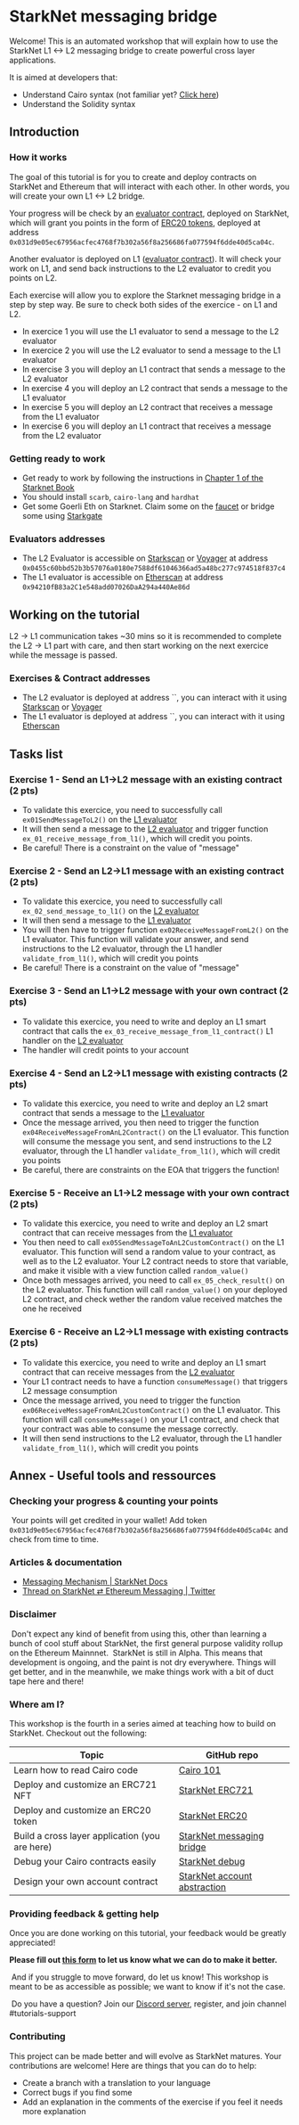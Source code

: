 # StarkNet messaging bridge

Welcome! This is an automated workshop that will explain how to use the StarkNet L1 <-> L2 messaging bridge to create powerful cross layer applications.

It is aimed at developers that:

- Understand Cairo syntax (not familiar yet? [Click here](https://cairo-book.github.io/))
- Understand the Solidity syntax

## Introduction

### How it works

The goal of this tutorial is for you to create and deploy contracts on StarkNet and Ethereum that will interact with each other. In other words, you will create your own L1 <-> L2 bridge.

Your progress will be check by an [evaluator contract](src/evaluator.cairo), deployed on StarkNet, which will grant you points in the form of [ERC20 tokens](src/token/TDERC20.cairo), deployed at address `0x031d9e05ec67956acfec4768f7b302a56f8a256686fa077594f6dde40d5ca04c`.

Another evaluator is deployed on L1 ([evaluator contract](contracts/Evaluator.sol)). It will check your work on L1, and send back instructions to the L2 evaluator to credit you points on L2.

Each exercise will allow you to explore the Starknet messaging bridge in a step by step way. Be sure to check both sides of the exercice - on L1 and L2.

- In exercice 1 you will use the L1 evaluator to send a message to the L2 evaluator
- In exercice 2 you will use the L2 evaluator to send a message to the L1 evaluator
- In exercise 3 you will deploy an L1 contract that sends a message to the L2 evaluator
- In exercise 4 you will deploy an L2 contract that sends a message to the L1 evaluator
- In exercise 5 you will deploy an L2 contract that receives a message from the L1 evaluator
- In exercise 6 you will deploy an L1 contract that receives a message from the L2 evaluator
​
### Getting ready to work
- Get ready to work by following the instructions in [Chapter 1 of the Starknet Book](https://book.starknet.io/chapter_1/index.html)
- You should install `scarb`, `cairo-lang` and `hardhat`
- Get some Goerli Eth on Starknet. Claim some on the [faucet](https://faucet.goerli.starknet.io/) or bridge some using [Starkgate](https://goerli.starkgate.starknet.io/)

### Evaluators addresses
- The L2 Evaluator is accessible on [Starkscan](https://testnet.starkscan.co/contract/0x0455c60bbd52b3b57076a0180e7588df61046366ad5a48bc277c974518f837c4) or [Voyager](https://goerli.voyager.online/contract/0x04732b911740d44f8916db5e49ad3cb20aa2969afc942923eed04bf185738636) at address `0x0455c60bbd52b3b57076a0180e7588df61046366ad5a48bc277c974518f837c4`
- The L1 evaluator is accessible on [Etherscan](https://goerli.etherscan.io/address/0x94210fB83a2C1e548add07026DaA294a440Ae86d) at address `0x94210fB83a2C1e548add07026DaA294a440Ae86d`

## Working on the tutorial
L2 -> L1 communication takes ~30 mins so it is recommended to complete the L2 -> L1 part with care, and then start working on the next exercice while the message is passed.

### Exercises & Contract addresses
- The L2 evaluator is deployed at address ``, you can interact with it using [Starkscan]() or [Voyager]()
- The L1 evaluator is deployed at address ``, you can interact with it using [Etherscan]()

## Tasks list

### Exercise 1 - Send an L1→L2 message with an existing contract (2 pts)

- To validate this exercice, you need to successfully call `ex01SendMessageToL2()` on the [L1 evaluator](contracts/Evaluator.sol)
- It will then send a message to the [L2 evaluator](src/evaluator.cairo) and trigger function `ex_01_receive_message_from_l1()`, which will credit you points.
- Be careful! There is a constraint on the value of "message"

### Exercise 2 - Send an L2→L1 message with an existing contract (2 pts)

- To validate this exercice, you need to successfully call `ex_02_send_message_to_l1()` on the [L2 evaluator](src/evaluator.cairo)
- It will then send a message to the [L1 evaluator](contracts/Evaluator.sol) 
- You will then have to trigger function `ex02ReceiveMessageFromL2()` on the L1 evaluator. This function will validate your answer, and send instructions to the L2 evaluator, through the L1 handler `validate_from_l1()`, which will credit you points
- Be careful! There is a constraint on the value of "message"

### Exercise 3 - Send an L1→L2 message with your own contract (2 pts)

- To validate this exercice, you need to write and deploy an L1 smart contract that calls the `ex_03_receive_message_from_l1_contract()` L1 handler on the [L2 evaluator](src/evaluator.cairo)
- The handler will credit points to your account

### Exercise 4 - Send an L2→L1 message with existing contracts (2 pts)

- To validate this exercice, you need to write and deploy an L2 smart contract that sends a message to the [L1 evaluator](contracts/Evaluator.sol) 
- Once the message arrived, you then need to trigger the function `ex04ReceiveMessageFromAnL2Contract()` on the L1 evaluator. This function will consume the message you sent, and send instructions to the L2 evaluator, through the L1 handler `validate_from_l1()`, which will credit you points
- Be careful, there are constraints on the EOA that triggers the function!

### Exercise 5 - Receive an L1→L2 message with your own contract (2 pts)

- To validate this exercice, you need to write and deploy an L2 smart contract that can receive messages from the [L1 evaluator](contracts/Evaluator.sol) 
- You then need to call `ex05SendMessageToAnL2CustomContract()` on the L1 evaluator. This function will send a random value to your contract, as well as to the L2 evaluator. Your L2 contract needs to store that variable, and make it visible with a view function called `random_value()`
- Once both messages arrived, you need to call `ex_05_check_result()` on the L2 evaluator. This function will call `random_value()` on your deployed L2 contract, and check wether the random value received matches the one he received

### Exercise 6 - Receive an L2→L1 message with existing contracts (2 pts)

- To validate this exercice, you need to write and deploy an L1 smart contract that can receive messages from the [L2 evaluator](src/evaluator.cairo)
- Your L1 contract needs to have a function `consumeMessage()` that triggers L2 message consumption
- Once the message arrived, you  need to trigger the function `ex06ReceiveMessageFromAnL2CustomContract()` on the L1 evaluator. This function will call `consumeMessage()`  on your L1 contract, and check that your contract was able to consume the message correctly.
- It will then send instructions to the L2 evaluator, through the L1 handler `validate_from_l1()`, which will credit you points

## Annex - Useful tools and ressources

### Checking your progress & counting your points

​
Your points will get credited in your wallet! Add token `0x031d9e05ec67956acfec4768f7b302a56f8a256686fa077594f6dde40d5ca04c` and check from time to time.
​

### Articles & documentation

- [Messaging Mechanism | StarkNet Docs](https://docs.starknet.io/documentation/architecture_and_concepts/L1-L2_Communication/messaging-mechanism/)
- [Thread on StarkNet ⇄ Ethereum Messaging | Twitter](https://twitter.com/HenriLieutaud/status/1466324729829154822)

### Disclaimer

​
Don't expect any kind of benefit from using this, other than learning a bunch of cool stuff about StarkNet, the first general purpose validity rollup on the Ethereum Mainnnet.
​
StarkNet is still in Alpha. This means that development is ongoing, and the paint is not dry everywhere. Things will get better, and in the meanwhile, we make things work with a bit of duct tape here and there!
​


### Where am I?

This workshop is the fourth in a series aimed at teaching how to build on StarkNet. Checkout out the following:

| Topic                                          | GitHub repo                                                                            |
| ---------------------------------------------- | -------------------------------------------------------------------------------------- |
| Learn how to read Cairo code                   | [Cairo 101](https://github.com/starknet-edu/starknet-cairo-101)                        |
| Deploy and customize an ERC721 NFT             | [StarkNet ERC721](https://github.com/starknet-edu/starknet-erc721)                     |
| Deploy and customize an ERC20 token            | [StarkNet ERC20](https://github.com/starknet-edu/starknet-erc20)                       |
| Build a cross layer application (you are here) | [StarkNet messaging bridge](https://github.com/starknet-edu/starknet-messaging-bridge) |
| Debug your Cairo contracts easily              | [StarkNet debug](https://github.com/starknet-edu/starknet-debug)                       |
| Design your own account contract               | [StarkNet account abstraction](https://github.com/starknet-edu/starknet-accounts)      |

### Providing feedback & getting help

Once you are done working on this tutorial, your feedback would be greatly appreciated!

**Please fill out [this form](https://forms.reform.app/starkware/untitled-form-4/kaes2e) to let us know what we can do to make it better.**

​
And if you struggle to move forward, do let us know! This workshop is meant to be as accessible as possible; we want to know if it's not the case.

​
Do you have a question? Join our [Discord server](https://starknet.io/discord), register, and join channel #tutorials-support
​

### Contributing

This project can be made better and will evolve as StarkNet matures. Your contributions are welcome! Here are things that you can do to help:

- Create a branch with a translation to your language
- Correct bugs if you find some
- Add an explanation in the comments of the exercise if you feel it needs more explanation

​
